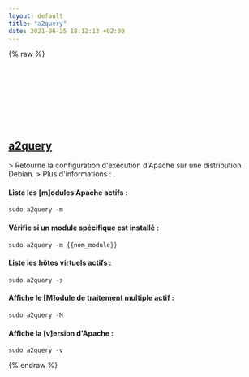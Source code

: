 ```yaml
---
layout: default
title: "a2query"
date: 2021-06-25 18:12:13 +02:00
---
```

{% raw %}
<h2 id="a2query">
  <a href="/fr/linux/a2query.html">a2query</a> <a href="#a2query"><svg class="icon">
    <use href="/assets/images/unicode_sprite.svg#link" />
  </svg></a>
</h2>
> Retourne la configuration d'exécution d'Apache sur une distribution Debian.
> Plus d'informations : <https://manpages.debian.org/latest/apache2/a2query.1.en.html>.

#### Liste les [m]odules Apache actifs :
```shell
sudo a2query -m
```
#### Vérifie si un module spécifique est installé :
```shell
sudo a2query -m {{nom_module}}
```
#### Liste les hôtes virtuels actifs :
```shell
sudo a2query -s
```
#### Affiche le [M]odule de traitement multiple actif :
```shell
sudo a2query -M
```
#### Affiche la [v]ersion d'Apache :
```shell
sudo a2query -v
```
{% endraw %}